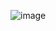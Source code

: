 ![image](https://user-images.githubusercontent.com/37501487/205319842-58c1c30a-9fc5-4677-a4da-a94c1a5b8ae0.png)

